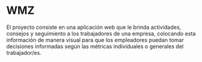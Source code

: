 # WMZ
El proyecto consiste en una aplicación web que le brinda actividades, consejos y seguimiento a los trabajadores de una empresa, colocando esta información de manera visual para que los empleadores puedan tomar decisiones informadas según las métricas individuales o generales del trabajador/es.

